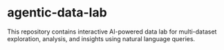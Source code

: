 # agentic-data-lab
This repository contains interactive AI-powered data lab for multi-dataset exploration, analysis, and insights using natural language queries.

